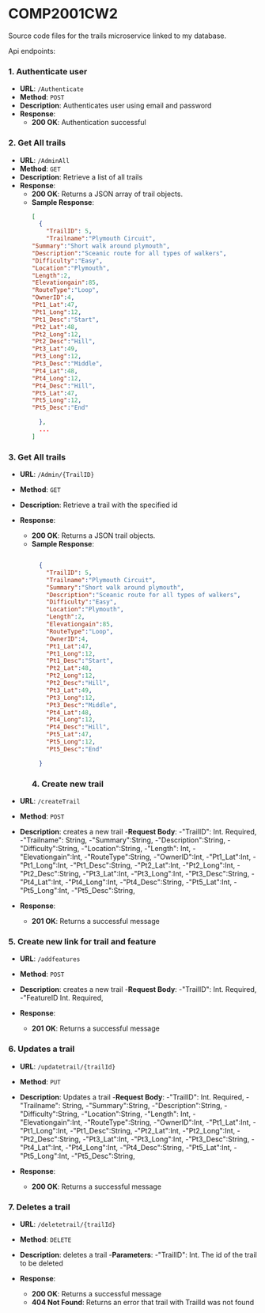 # COMP2001CW2
Source code files for the trails microservice linked to my database.

Api endpoints:

### 1. Authenticate user
- **URL**: `/Authenticate`
- **Method**: `POST`
- **Description**: Authenticates user using email and password
- **Response**:
  - **200 OK**: Authentication successful


### 2. Get All trails
- **URL**: `/AdminAll`
- **Method**: `GET`
- **Description**: Retrieve a list of all trails
- **Response**:
  - **200 OK**: Returns a JSON array of trail objects.
  - **Sample Response**:
    ```json
    [
      {
        "TrailID": 5,
        "Trailname":"Plymouth Circuit",
    "Summary":"Short walk around plymouth",
    "Description":"Sceanic route for all types of walkers",
    "Difficulty":"Easy",
    "Location":"Plymouth",
    "Length":2,
    "Elevationgain":85,
    "RouteType":"Loop",
    "OwnerID":4,
    "Pt1_Lat":47,
    "Pt1_Long":12,
    "Pt1_Desc":"Start",
    "Pt2_Lat":48,
    "Pt2_Long":12,
    "Pt2_Desc":"Hill",
    "Pt3_Lat":49,
    "Pt3_Long":12,
    "Pt3_Desc":"Middle",
    "Pt4_Lat":48,
    "Pt4_Long":12,
    "Pt4_Desc":"Hill",
    "Pt5_Lat":47,
    "Pt5_Long":12,
    "Pt5_Desc":"End"
    
      },
      ...
    ]
    ```

### 3. Get All trails
- **URL**: `/Admin/{TrailID}`
- **Method**: `GET`
- **Description**: Retrieve a trail with the specified id
- **Response**:
  - **200 OK**: Returns a JSON trail objects.
  - **Sample Response**:
    ```json
    
      {
        "TrailID": 5,
        "Trailname":"Plymouth Circuit",
        "Summary":"Short walk around plymouth",
        "Description":"Sceanic route for all types of walkers",
        "Difficulty":"Easy",
        "Location":"Plymouth",
        "Length":2,
        "Elevationgain":85,
        "RouteType":"Loop",
        "OwnerID":4,
        "Pt1_Lat":47,
        "Pt1_Long":12,
        "Pt1_Desc":"Start",
        "Pt2_Lat":48,
        "Pt2_Long":12,
        "Pt2_Desc":"Hill",
        "Pt3_Lat":49,
        "Pt3_Long":12,
        "Pt3_Desc":"Middle",
        "Pt4_Lat":48,
        "Pt4_Long":12,
        "Pt4_Desc":"Hill",
        "Pt5_Lat":47,
        "Pt5_Long":12,
        "Pt5_Desc":"End"
    
      }
    
    ```
    ### 4. Create new trail
- **URL**: `/createTrail`
- **Method**: `POST`
- **Description**: creates a new trail
  -**Request Body**:
    -"TrailID": Int. Required,
    -"Trailname": String,
    -"Summary":String,
    -"Description":String,
    -"Difficulty":String,
    -"Location":String,
    -"Length": Int,
    -"Elevationgain":Int,
    -"RouteType":String,
    -"OwnerID":Int,
    -"Pt1_Lat":Int,
    -"Pt1_Long":Int,
    -"Pt1_Desc":String,
    -"Pt2_Lat":Int,
    -"Pt2_Long":Int,
    -"Pt2_Desc":String,
    -"Pt3_Lat":Int,
    -"Pt3_Long":Int,
    -"Pt3_Desc":String,
    -"Pt4_Lat":Int,
    -"Pt4_Long":Int,
    -"Pt4_Desc":String,
    -"Pt5_Lat":Int,
    -"Pt5_Long":Int,
    -"Pt5_Desc":String,
    
- **Response**:
  - **201 OK**: Returns a successful message

### 5. Create new link for trail and feature
- **URL**: `/addfeatures`
- **Method**: `POST`
- **Description**: creates a new trail
  -**Request Body**:
    -"TrailID": Int. Required,
    -"FeatureID Int. Required,
    
- **Response**:
  - **201 OK**: Returns a successful message

### 6. Updates a trail
- **URL**: `/updatetrail/{trailId}`
- **Method**: `PUT`
- **Description**: Updates a trail
  -**Request Body**:
    -"TrailID": Int. Required,
    -"Trailname": String,
    -"Summary":String,
    -"Description":String,
    -"Difficulty":String,
    -"Location":String,
    -"Length": Int,
    -"Elevationgain":Int,
    -"RouteType":String,
    -"OwnerID":Int,
    -"Pt1_Lat":Int,
    -"Pt1_Long":Int,
    -"Pt1_Desc":String,
    -"Pt2_Lat":Int,
    -"Pt2_Long":Int,
    -"Pt2_Desc":String,
    -"Pt3_Lat":Int,
    -"Pt3_Long":Int,
    -"Pt3_Desc":String,
    -"Pt4_Lat":Int,
    -"Pt4_Long":Int,
    -"Pt4_Desc":String,
    -"Pt5_Lat":Int,
    -"Pt5_Long":Int,
    -"Pt5_Desc":String,
    
- **Response**:
  - **200 OK**: Returns a successful message

### 7. Deletes a trail
- **URL**: `/deletetrail/{trailId}`
- **Method**: `DELETE`
- **Description**: deletes a trail
  -**Parameters**:
    -"TrailID": Int. The id of the trail to be deleted
   
    
- **Response**:
  - **200 OK**: Returns a successful message
  - **404 Not Found**: Returns an error that trail with TrailId was not found
